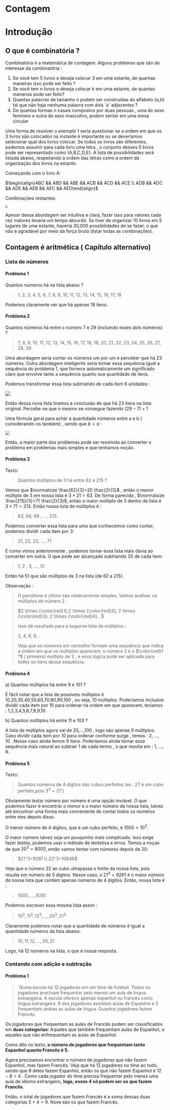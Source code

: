 # Contagem 

# Introdução

## O que é combinatória ?

Combinatória é a matemática de contagem. Alguns problemas que são de interesse da combinatória :

1. Se você tem 5 livros e deseja colocar 3 em uma estante, de quantas maneiras isso pode ser feito ?
2. Se você tem n livros e deseja colocar k em uma estante, de quantas maneiras pode ser feito?
3. Quantas palavras de tamanho n podem ser construídas do alfabeto {a,b} tal que não haja nenhuma palavra com dois 'a' adjacentes ?
4. De quantas formas n casais compostos por duas pessoas , uma do sexo feminino e outra do sexo masculino, podem sentar em uma mesa circular 

Uma forma de resolver o exemplo 1 seria questionar se a ordem em que os 3 livros são colocados na instante é importante ou se deveríamos selecionar qual dos livros colocar. Se todos os livros são diferentes, podemos assumir para cada livro uma letra , o conjunto desses 5 livros pode ser representado como {A,B,C,D,E}. A lista de possibilidades será listada abaixo, respeitando a ordem das letras como a ordem da organização dos livros na estante.

Começando com o livro A:

$\begin{align}ABC && ABD && ABE && ACB && ACD && ACE \\ ADB && ADC && ADE && AEB  && AEC &&  AED\end{align}$

Combinações restantes:

<img src="imagens/contagem/1.png" style="zoom:50%;" />

Apesar dessa abordagem ser intuitiva e clara, fazer isso para valores cada vez maiores levaria um tempo absurdo. Se tiver de organizar 10 livros em 5 lugares de uma estante, haveria 30,000 possibilidades de se fazer, o que não é agradável por meio da força bruta (listar todas as combinações).

## Contagem é aritmética ( Capítulo alternativo)

### Lista de números

#### Problema 1

Quantos números há na lista abaixo ?

> 1, 2, 3, 4, 5, 6, 7, 8, 9, 10, 11, 12, 13, 14, 15, 16, 17, 18

Podemos claramente ver que há apenas 18 itens.

#### Problema 2

Quantos números há entre o número 7  e 29 (incluindo esses dois números) ?

> 7, 8, 9, 10, 11, 12, 13, 14, 15, 16, 17, 18, 19, 20, 21, 22, 23, 24, 25, 26, 27, 28, 29

Uma abordagem seria contar os números um por um e perceber que há 23 números. Outra abordagem inteligente seria tornar essa sequência igual a sequência do problema 1, que fornece automaticamente um significado claro que envolve tanto a sequência quanto sua quantidade de itens.

Podemos transformar essa lista subtraindo de cada item 6 unidades :

![](imagens/contagem/2.png)

Então dessa nova lista tiramos a conclusão de que há 23 itens na lista original. Percebe-se que o mesmo se consegue fazendo $(29-7)+1$ 

Uma fórmula geral para achar a quantidade números entre a e b ( considerando-os também) , sendo que $b>a$ :

<img src="imagens/contagem/3.png" style="zoom:80%;" />

Então, a maior parte dos problemas pode ser resolvida ao converter o problema em problemas mais simples e que tenhamos noção.

#### Problema 3

Texto:

> Quantos múltiplos de 3 há entre 62 e 215 ?

Vemos que $\normalsize \frac{62}{3}=20 \frac{2}{3}$ , então o menor múltiplo de 3 em nossa lista é $3 \times 21 = 63$. De forma parecida , $\normalsize \frac{215}{3}=71 \frac{2}{3}$, então o maior múltiplo de 3 dentro da lista é $3 \times 71 = 213$. Então nossa lista de múltiplos é :

> 63, 66, 69 , ..., 213.

Podemos converter essa lista para uma que conhecemos como contar, podemos dividir cada item por 3:

> 21, 22, 23, ..., 71

E como vimos anteriormente , podemos tornar essa lista mais óbvia ao converter em outra. O que pode ser alcançado subtraindo 20 de cada item:

> 1, 2 , 3, ..., 51 

Então há 51 que são múltiplos de 3 na lista (de 62 a 215). 

Observação :

> O penúltimo e último são relativamente simples. Vamos analisar os múltiplos do número 2 :
>
> $2 \times {\color{red}1};2 \times {\color{red}2}; 2 \times {\color{red}3}; 2 \times {\color{red}4}...$
>
> Isso dá resultado para a seguinte lista de múltiplos :
>
> 2, 4, 6, 8...
>
> Veja que os números em vermelho formam uma sequência que indica a ordem em que os múltiplos aparecem, o número 2 é o $\color{red}1 º$ ( primeiro) múltiplo de 2 , e essa lógica pode ser aplicada para todos os itens dessa sequência. 

#### Problema 4

a) Quantos múltiplos há entre 9 e 101 ?

É fácil notar que a lista de possíveis múltiplos é 10,20,30,40,50,60,70,80,90,100 , ou seja, 10 múltiplos. Poderíamos inclusive dividir cada item por 10 para ordenar na ordem em que aparecem, teríamos  : 1,2,3,4,5,6,7,8,9,10.

b) Quantos múltiplos há entre 11 e 103 ?

A lista de múltiplos agora vai de 20,...,100  , logo são apenas 9 múltiplos. Caso dividir cada item por 10 para ordenar conforme surge , temos : 2, ..., 10 . Nesse caso ainda temos 9 itens.  Poderíamos ainda tornar essa sequência mais natural ao subtrair 1 de cada termo , o que resulta em : 1, ..., 9.

#### Problema 5

Texto:

> Quantos números de 4 dígitos são cubos perfeitos (ex : 27 é um cubo perfeito,pois $3^3=27$.)

Obviamente testar número por número é uma opção inviável. O que podemos fazer é encontrar o menor e o maior número da nossa lista, talvez até encontrar uma forma mais conveniente de contar todos os números entre eles depois disso.

O menor número de 4 dígitos, que é um cubo perfeito, é $1000=10^3$.

O maior número talvez seja um pouquinho mais complicado. Isso exige fazer testes, podemos usar o método de tentativa e erros. Temos a noçao de que $20^3=8000$, então vamos tentar com números depois de 20:

> $21^3=9261 \\ 22^3=10648$

Veja que o número 22 ao cubo ultrapassa o limite da nossa lista, pois resulta em número de 5 dígitos. Nesse caso, o $21^3 = 9261$ é o maior número da nossa lista que contém apenas números de 4 dígitos. Então, nossa lista é :

>  $1000,...,9261$ 

Podemos escrever essa mesma lista assim :

> $10^3,11^3,12^3,...,20^3,21^3$

Claramente podemos notar que a quantidade de números é igual a quantidade números da lista abaixo:

> $10,11,12,...,20,21$

Logo, há 12 números na lista, o que é nossa resposta.

### Contando com adição e subtração

#### Problema 1 

> ​	Numa escola há 12 jogadores em um time de futebol. Todos os jogadores precisam frequentar pelo menos um aula de língua estrangeira. A escola oferece apenas espanhol ou francês como língua estrangeira. 8 dos jogadores assistem aulas de Espanhol e 5 frequentam ambas as aulas de língua. Quantos jogadores fazem Francês.

Os jogadores que frequentam as aulas de Francês podem ser classificados em **duas categorias**: Aqueles que também frequentam aulas de Espanhol, e aqueles que não enfrequentam as aulas de Espanhol. 

Como dito no texto, **o número de jogadores que frequentam tanto Espanhol quanto Francês é 5.**

Agora precisamos encontrar o número de jogadores que não fazem Espanhol, mas fazem Francês. Veja que há 12 jogadores no time ao todo, sendo que 8 deles fazem Espanhol, então os que não fazem Espanhol é $12-8=4$ . Como cada jogador do time precisa frequentar pelo menos uma aula de idioma estrangeiro, **logo, esses 4 só podem ser os que fazem Francês**.

Então, o total de jogadores que fazem Francês é a soma dessas duas categorias $5+4 = 9$. Nove são os que fazem Francês.

  